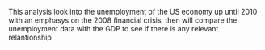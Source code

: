 This analysis look into the unemployment of the US economy up until 2010  with an emphasys on the 2008 financial crisis, then will compare the unemployment data with the GDP to see if there is any relevant relantionship
